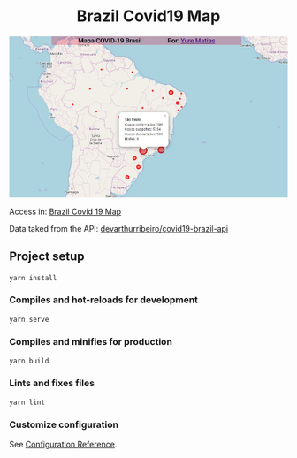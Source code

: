 <h1 align="center">
    Brazil Covid19 Map
</h1>

<div align="center">
    <img src="src/assets/print.JPG" />
</div>

Access in: [Brazil Covid 19 Map](https://brazilcovid19map.netlify.com) 

Data taked from the API: [devarthurribeiro/covid19-brazil-api](https://github.com/devarthurribeiro/covid19-brazil-api) 

## Project setup
```
yarn install
```

### Compiles and hot-reloads for development
```
yarn serve
```

### Compiles and minifies for production
```
yarn build
```

### Lints and fixes files
```
yarn lint
```

### Customize configuration
See [Configuration Reference](https://cli.vuejs.org/config/).
